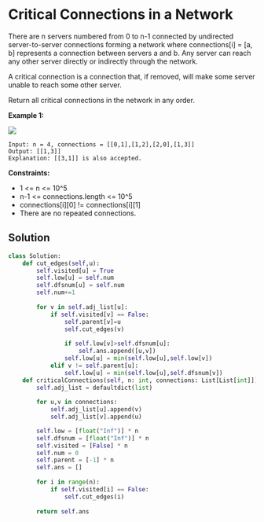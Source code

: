 <h1>Critical Connections in a Network</h1>

<p>
There are n servers numbered from 0 to n-1 connected by undirected server-to-server connections forming a network where connections[i] = [a, b] represents a connection between servers a and b. Any server can reach any other server directly or indirectly through the network.

A critical connection is a connection that, if removed, will make some server unable to reach some other server.

Return all critical connections in the network in any order.

<b>Example 1:</b>

<img src="https://assets.leetcode.com/uploads/2019/09/03/1537_ex1_2.png">

    Input: n = 4, connections = [[0,1],[1,2],[2,0],[1,3]]
    Output: [[1,3]]
    Explanation: [[3,1]] is also accepted.

<b>Constraints:</b>

- 1 <= n <= 10^5
- n-1 <= connections.length <= 10^5
- connections[i][0] != connections[i][1]
- There are no repeated connections.

<h2>Solution</h2>

```python
class Solution:
    def cut_edges(self,u):
        self.visited[u] = True
        self.low[u] = self.num
        self.dfsnum[u] = self.num
        self.num+=1
        
        for v in self.adj_list[u]:
            if self.visited[v] == False:
                self.parent[v]=u
                self.cut_edges(v)
                
                if self.low[v]>self.dfsnum[u]:
                    self.ans.append([u,v])
                self.low[u] = min(self.low[u],self.low[v])
            elif v != self.parent[u]:
                self.low[u] = min(self.low[u],self.dfsnum[v])
    def criticalConnections(self, n: int, connections: List[List[int]]) -> List[List[int]]:
        self.adj_list = defaultdict(list)
    
        for u,v in connections:
            self.adj_list[u].append(v)
            self.adj_list[v].append(u)

        self.low = [float("Inf")] * n
        self.dfsnum = [float("Inf")] * n
        self.visited = [False] * n
        self.num = 0
        self.parent = [-1] * n
        self.ans = []
        
        for i in range(n):
            if self.visited[i] == False:
                self.cut_edges(i)
        
        return self.ans
```
